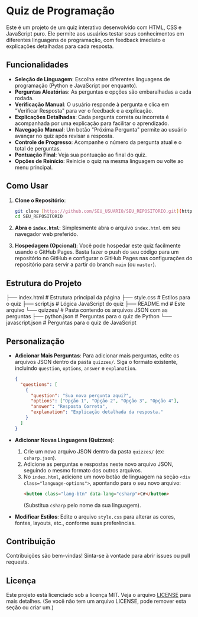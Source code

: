 # Quiz de Programação

Este é um projeto de um quiz interativo desenvolvido com HTML, CSS e JavaScript puro. Ele permite aos usuários testar seus conhecimentos em diferentes linguagens de programação, com feedback imediato e explicações detalhadas para cada resposta.

## Funcionalidades

* **Seleção de Linguagem**: Escolha entre diferentes linguagens de programação (Python e JavaScript por enquanto).
* **Perguntas Aleatórias**: As perguntas e opções são embaralhadas a cada rodada.
* **Verificação Manual**: O usuário responde à pergunta e clica em "Verificar Resposta" para ver o feedback e a explicação.
* **Explicações Detalhadas**: Cada pergunta correta ou incorreta é acompanhada por uma explicação para facilitar o aprendizado.
* **Navegação Manual**: Um botão "Próxima Pergunta" permite ao usuário avançar no quiz após revisar a resposta.
* **Controle de Progresso**: Acompanhe o número da pergunta atual e o total de perguntas.
* **Pontuação Final**: Veja sua pontuação ao final do quiz.
* **Opções de Reinício**: Reinicie o quiz na mesma linguagem ou volte ao menu principal.

## Como Usar

1.  **Clone o Repositório**:
    ```bash
    git clone [https://github.com/SEU_USUARIO/SEU_REPOSITORIO.git](https://github.com/SEU_USUARIO/SEU_REPOSITORIO.git)
    cd SEU_REPOSITORIO
    ```

2.  **Abra o `index.html`**:
    Simplesmente abra o arquivo `index.html` em seu navegador web preferido.

3.  **Hospedagem (Opcional)**:
    Você pode hospedar este quiz facilmente usando o GitHub Pages. Basta fazer o push do seu código para um repositório no GitHub e configurar o GitHub Pages nas configurações do repositório para servir a partir do branch `main` (ou `master`).

## Estrutura do Projeto

├── index.html          # Estrutura principal da página
├── style.css           # Estilos para o quiz
├── script.js           # Lógica JavaScript do quiz
├── README.md           # Este arquivo
└── quizzes/            # Pasta contendo os arquivos JSON com as perguntas
├── python.json     # Perguntas para o quiz de Python
└── javascript.json # Perguntas para o quiz de JavaScript

## Personalização

* **Adicionar Mais Perguntas**:
    Para adicionar mais perguntas, edite os arquivos JSON dentro da pasta `quizzes/`. Siga o formato existente, incluindo `question`, `options`, `answer` e `explanation`.

    ```json
    {
      "questions": [
        {
          "question": "Sua nova pergunta aqui?",
          "options": ["Opção 1", "Opção 2", "Opção 3", "Opção 4"],
          "answer": "Resposta Correta",
          "explanation": "Explicação detalhada da resposta."
        }
      ]
    }
    ```

* **Adicionar Novas Linguagens (Quizzes)**:
    1.  Crie um novo arquivo JSON dentro da pasta `quizzes/` (ex: `csharp.json`).
    2.  Adicione as perguntas e respostas neste novo arquivo JSON, seguindo o mesmo formato dos outros arquivos.
    3.  No `index.html`, adicione um novo botão de linguagem na seção `<div class="language-options">`, apontando para o seu novo arquivo:
        ```html
        <button class="lang-btn" data-lang="csharp">C#</button>
        ```
        (Substitua `csharp` pelo nome da sua linguagem).

* **Modificar Estilos**:
    Edite o arquivo `style.css` para alterar as cores, fontes, layouts, etc., conforme suas preferências.

## Contribuição

Contribuições são bem-vindas! Sinta-se à vontade para abrir issues ou pull requests.

## Licença

Este projeto está licenciado sob a licença MIT. Veja o arquivo [LICENSE](LICENSE) para mais detalhes. (Se você não tem um arquivo LICENSE, pode remover esta seção ou criar um.)